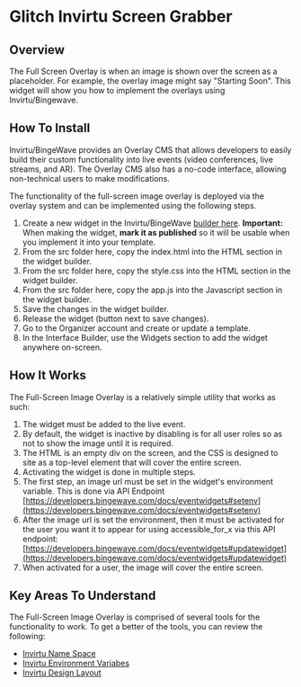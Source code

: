 
# Glitch Invirtu Screen Grabber

## Overview 

The Full Screen Overlay is when an image is shown over the screen as a placeholder. For example, the overlay image might say "Starting Soon". This widget will show 
you how to implement the overlays using Invirtu/Bingewave.

## How To Install

Invirtu/BingeWave provides an Overlay CMS that allows developers to easily build their custom functionality into live events (video conferences, live streams, and 
AR). The Overlay CMS also has a no-code interface, allowing non-technical users to make modifications.

The functionality of the full-screen image overlay is deployed via the overlay system and can be implemented using the following steps.

1.  Create a new widget in the Invirtu/BingeWave [builder here](https://developers.bingewave.com/widgets). **Important:** When making the widget, **mark it as 
published** so it will be usable when you implement it into your template.
2.  From the src folder here, copy the index.html into the HTML section in the widget builder.
3.  From the src folder here, copy the style.css into the HTML section in the widget builder.
4.  From the src folder here, copy the app.js into the Javascript section in the widget builder.
5.  Save the changes in the widget builder.
6.  Release the widget (button next to save changes).
7.  Go to the Organizer account and create or update a template.
8.  In the Interface Builder, use the Widgets section to add the widget anywhere on-screen.

## How It Works

The Full-Screen Image Overlay is a relatively simple utility that works as such:

1.  The widget must be added to the live event.
2.  By default, the widget is inactive by disabling is for all user roles so as not to show the image until it is required.
3.  The HTML is an empty div on the screen, and the CSS is designed to site as a top-level element that will cover the entire screen.
4.  Activating the widget is done in multiple steps. 
5. The first step, an image url must be set in the widget's environment variable. This is done via API Endpoint 
[https://developers.bingewave.com/docs/eventwidgets#setenv](https://developers.bingewave.com/docs/eventwidgets#setenv)
6.  After the image url is set the environment, then it must be activated for the user you want it to appear for using accessible_for_x via this API endpoint: 
[https://developers.bingewave.com/docs/eventwidgets#updatewidget](https://developers.bingewave.com/docs/eventwidgets#updatewidget)
7.  When activated for a user, the image will cover the entire screen.
  

## Key Areas To Understand

The Full-Screen Image Overlay is comprised of several tools for the functionality to work. To get a better of the tools, you can review the following:

- [Invirtu Name Space](https://developers.bingewave.com/javascript/namespace)  
- [Invirtu Environment Variabes](https://developers.bingewave.com/javascript/bwenv)
- [Invirtu Design Layout](https://developers.bingewave.com/javascript/css)
